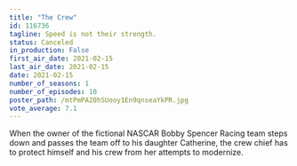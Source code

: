 ```yaml
---
title: "The Crew"
id: 116736
tagline: Speed is not their strength.
status: Canceled
in_production: False
first_air_date: 2021-02-15
last_air_date: 2021-02-15
date: 2021-02-15
number_of_seasons: 1
number_of_episodes: 10
poster_path: /mtPmPA20hSUooy1En9qnseaYkPR.jpg
vote_average: 7.1
---
```


When the owner of the fictional NASCAR Bobby Spencer Racing team steps down and passes the team off to his daughter Catherine, the crew chief has to protect himself and his crew from her attempts to  modernize.
